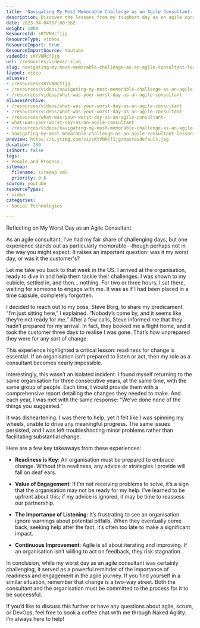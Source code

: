 ```yaml
---
title: 'Navigating My Most Memorable Challenge as an Agile Consultant: Lessons in Readiness and Engagement'
description: Discover the lessons from my toughest day as an agile consultant. Learn why readiness and engagement are crucial for successful change in organisations.
date: 2023-04-04T07:00:16Z
weight: 1000
ResourceId: sKYVNHcf1jg
ResourceType: videos
ResourceImport: true
ResourceImportSource: Youtube
videoId: sKYVNHcf1jg
url: /resources/videos/:slug
slug: navigating-my-most-memorable-challenge-as-an-agile-consultant-lessons-in-readiness-and-engagement
layout: video
aliases:
- /resources/sKYVNHcf1jg
- /resources/videos/navigating-my-most-memorable-challenge-as-an-agile-consultant-lessons-in-readiness-and-engagement
- /resources/videos/what-was-your-worst-day-as-an-agile-consultant
aliasesArchive:
- /resources/videos/what-was-your-worst-day-as-an-agile-consultant
- /resources/videos/what-was-your-worst-day-as-an-agile-consultant-
- /resources/what-was-your-worst-day-as-an-agile-consultant-
- what-was-your-worst-day-as-an-agile-consultant
- /resources/videos/navigating-my-most-memorable-challenge-as-an-agile-consultant-lessons-in-readiness-and-engagement
- navigating-my-most-memorable-challenge-as-an-agile-consultant-lessons-in-readiness-and-engagement
preview: https://i.ytimg.com/vi/sKYVNHcf1jg/maxresdefault.jpg
duration: 280
isShort: false
tags:
- People and Process
sitemap:
  filename: sitemap.xml
  priority: 0.6
source: youtube
resourceTypes:
- video
categories:
- Social Technologies

---
```

Reflecting on My Worst Day as an Agile Consultant

As an agile consultant, I’ve had my fair share of challenging days, but one experience stands out as particularly memorable—though perhaps not in the way you might expect. It raises an important question: was it my worst day, or was it the customer's? 

Let me take you back to that week in the US. I arrived at the organisation, ready to dive in and help them tackle their challenges. I was shown to my cubicle, settled in, and then… nothing. For two or three hours, I sat there, waiting for someone to engage with me. It was as if I had been placed in a time capsule, completely forgotten.

I decided to reach out to my boss, Steve Borg, to share my predicament. “I’m just sitting here,” I explained. “Nobody’s come by, and it seems like they’re not ready for me.” After a few calls, Steve informed me that they hadn’t prepared for my arrival. In fact, they booked me a flight home, and it took the customer three days to realise I was gone. That’s how unprepared they were for any sort of change.

This experience highlighted a critical lesson: readiness for change is essential. If an organisation isn’t prepared to listen or act, then my role as a consultant becomes nearly impossible. 

Interestingly, this wasn’t an isolated incident. I found myself returning to the same organisation for three consecutive years, at the same time, with the same group of people. Each time, I would provide them with a comprehensive report detailing the changes they needed to make. And each year, I was met with the same response: “We’ve done none of the things you suggested.” 

It was disheartening. I was there to help, yet it felt like I was spinning my wheels, unable to drive any meaningful progress. The same issues persisted, and I was left troubleshooting minor problems rather than facilitating substantial change. 

Here are a few key takeaways from these experiences:

- **Readiness is Key**: An organisation must be prepared to embrace change. Without this readiness, any advice or strategies I provide will fall on deaf ears.
  
- **Value of Engagement**: If I’m not receiving problems to solve, it’s a sign that the organisation may not be ready for my help. I’ve learned to be upfront about this; if my advice is ignored, it may be time to reassess our partnership.

- **The Importance of Listening**: It’s frustrating to see an organisation ignore warnings about potential pitfalls. When they eventually come back, seeking help after the fact, it’s often too late to make a significant impact.

- **Continuous Improvement**: Agile is all about iterating and improving. If an organisation isn’t willing to act on feedback, they risk stagnation.

In conclusion, while my worst day as an agile consultant was certainly challenging, it served as a powerful reminder of the importance of readiness and engagement in the agile journey. If you find yourself in a similar situation, remember that change is a two-way street. Both the consultant and the organisation must be committed to the process for it to be successful.

If you’d like to discuss this further or have any questions about agile, scrum, or DevOps, feel free to book a coffee chat with me through Naked Agility. I’m always here to help!
